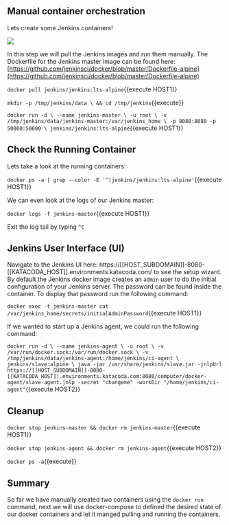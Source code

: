 ## Manual container orchestration

Lets create some Jenkins containers!

![](http://www.scmgalaxy.com/tutorials/wp-content/uploads/2018/05/jenkins-architecture-master-slave.jpg)

In this step we will pull the Jenkins images and run them manually. The Dockerfile for the Jenkins master image can be found here: [https://github.com/jenkinsci/docker/blob/master/Dockerfile-alpine](https://github.com/jenkinsci/docker/blob/master/Dockerfile-alpine)

`docker pull jenkins/jenkins:lts-alpine`{{execute HOST1}}

`mkdir -p /tmp/jenkins/data \
    && cd /tmp/jenkins`{{execute}}

`docker run -d \
    --name jenkins-master \
    -u root \
    -v /tmp/jenkins/data/jenkins-master:/var/jenkins_home \
    -p 8080:8080 -p 50000:50000 \
    jenkins/jenkins:lts-alpine`{{execute HOST1}}

## Check the Running Container

Lets take a look at the running containers:

`docker ps -a | grep --color -E '^|jenkins/jenkins:lts-alpine'`{{execute HOST1}}

We can even look at the logs of our Jenkins master:

`docker logs -f jenkins-master`{{execute HOST1}}

Exit the log tail by typing `^C`

## Jenkins User Interface (UI)

Navigate to the Jenkins UI here: https://[[HOST_SUBDOMAIN]]-8080-[[KATACODA_HOST]].environments.katacoda.com/ to see the setup wizard. By default the Jenkins docker image creates an `admin` user to do the initial configuration of your Jenkins server. The password can be found inside the container. To display that password run the following command:

`docker exec -t jenkins-master cat /var/jenkins_home/secrets/initialAdminPassword`{{execute HOST1}}

If we wanted to start up a Jenkins agent, we could run the following command:

`docker run -d \
    --name jenkins-agent \
    -u root \
    -v /var/run/docker.sock:/var/run/docker.sock \
    -v /tmp/jenkins/data/jenkins-agent:/home/jenkins/ci-agent \
    jenkins/slave:alpine \
    java -jar /usr/share/jenkins/slave.jar -jnlpUrl https://[[HOST_SUBDOMAIN]]-8080-[[KATACODA_HOST]].environments.katacoda.com:8080/computer/docker-agent/slave-agent.jnlp -secret "changeme" -workDir "/home/jenkins/ci-agent"`{{execute HOST2}}

## Cleanup
`docker stop jenkins-master && docker rm jenkins-master`{{execute HOST1}}

`docker stop jenkins-agent && docker rm jenkins-agent`{{execute HOST2}}

`docker ps -a`{{execute}}

## Summary

So far we have manually created two containers using the `docker run` command, next we will use docker-compose to defined the desired state of our docker containers and let it manged pulling and running the containers.